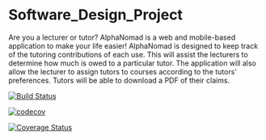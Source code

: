# Software_Design_Project

Are you a lecturer or tutor? AlphaNomad is a web and mobile-based application to make your life easier! AlphaNomad is designed to keep track of the tutoring contributions of each use. This will assist the lecturers to determine how much is owed to a particular tutor. The application will also allow the lecturer to assign tutors to courses according to the tutors' preferences. Tutors will be able to download a PDF of their claims.

[![Build Status](https://travis-ci.org/aalphanomad/Software_Design_Project.svg?branch=master)](https://travis-ci.org/aalphanomad/Software_Design_Project)


[![codecov](https://codecov.io/gh/aalphanomad/Software_Design_Project/branch/iBranch/graph/badge.svg)](https://codecov.io/gh/aalphanomad/Software_Design_Project)



[![Coverage Status](https://coveralls.io/repos/github/aalphanomad/Software_Design_Project/badge.svg?branch=master)](https://coveralls.io/github/aalphanomad/Software_Design_Project?branch=master)
